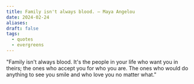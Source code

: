 ```yaml
---
title: Family isn't always blood. — Maya Angelou
date: 2024-02-24
aliases: 
draft: false
tags:
  - quotes
  - evergreens
---
```

"Family isn't always blood. It's the people in your life who want you in theirs; the ones who accept you for who you are. The ones who would do anything to see you smile and who love you no matter what."